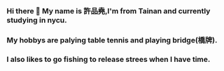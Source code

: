 ### Hi there 👋 My name is 許品堯,I'm from Tainan and currently studying in nycu.

### My hobbys are palying table tennis and playing bridge(橋牌).

### I also likes to go fishing to release strees when I have time.


<!--
**pin-yao/pin-yao** is a ✨ _special_ ✨ repository because its `README.md` (this file) appears on your GitHub profile.

Here are some ideas to get you started:

- 🔭 I’m currently working on ...
- 🌱 I’m currently learning ...
- 👯 I’m looking to collaborate on ...
- 🤔 I’m looking for help with ...
- 💬 Ask me about ...
- 📫 How to reach me: ...
- 😄 Pronouns: ...
- ⚡ Fun fact: ...
-->
